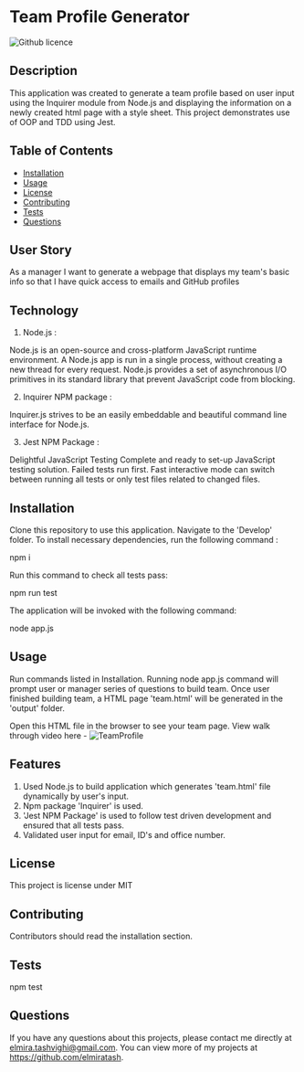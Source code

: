 # Team Profile Generator

![Github licence](http://img.shields.io/badge/license-MIT-blue.svg)

## Description

This application was created to generate a team profile based on user input using the Inquirer module from Node.js and displaying the information on a newly created html page with a style sheet. This project demonstrates use of OOP and TDD using Jest.

## Table of Contents

- [Installation](#installation)
- [Usage](#usage)
- [License](#license)
- [Contributing](#contributing)
- [Tests](#tests)
- [Questions](#questions)


## User Story

As a manager
I want to generate a webpage that displays my team's basic info
so that I have quick access to emails and GitHub profiles


## Technology

1. Node.js :

Node.js is an open-source and cross-platform JavaScript runtime environment. A Node.js app is run in a single process, without creating a new thread for every request. Node.js provides a set of asynchronous I/O primitives in its standard library that prevent JavaScript code from blocking.

2. Inquirer NPM package :

Inquirer.js strives to be an easily embeddable and beautiful command line interface for Node.js.

3. Jest NPM Package :

Delightful JavaScript Testing
Complete and ready to set-up JavaScript testing solution.
Failed tests run first. Fast interactive mode can switch between running all tests or only test files related to changed files.


## Installation

Clone this repository to use this application.
Navigate to the 'Develop' folder. To install necessary dependencies, run the following command :

npm i

Run this command to check all tests pass:

npm run test

The application will be invoked with the following command:

node app.js


## Usage

Run commands listed in Installation.
Running node app.js command will prompt user or manager series of questions to build team.
Once user finished building team, a HTML page 'team.html' will be generated in the 'output' folder.

Open this HTML file in the browser to see your team page.
View walk through video here - ![TeamProfile](https://user-images.githubusercontent.com/93406585/146301914-3733fe79-a56c-466d-b817-02c2408145d7.gif)


## Features

1. Used Node.js to build application which generates 'team.html' file dynamically by user's input.
2. Npm package 'Inquirer' is used.
3. 'Jest NPM Package' is used to follow test driven development and ensured that all tests pass.
4. Validated user input for email, ID's and office number.


## License

This project is license under MIT


## Contributing

Contributors should read the installation section.


## Tests

npm test


## Questions

If you have any questions about this projects, please contact me directly at elmira.tashvighi@gmail.com.
You can view more of my projects at https://github.com/elmiratash.

